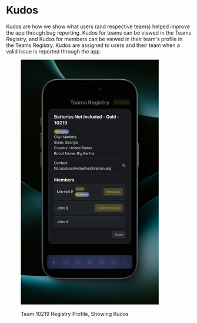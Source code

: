 # Kudos

Kudos are how we show what users (and respective teams) helped improve the app through bug reporting. Kudos for teams can be viewed in the Teams Registry, and Kudos for members can be viewed in their team's profile in the Teams Registry. Kudos are assigned to users and their team when a valid issue is reported through the app.

<figure><img src="../.gitbook/assets/detail.png" alt="" width="375"><figcaption><p>Team 10219 Registry Profile, Showing Kudos</p></figcaption></figure>
